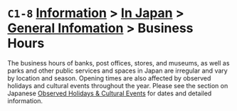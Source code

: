 # `C1-8` [Information](../../../) > [In Japan](../../) > [General Infomation](../) > Business Hours

The business hours of banks, post offices, stores, and museums, as well as parks and other public services and spaces in Japan are irregular and vary by location and season. Opening times are also affected by observed holidays and cultural events throughout the year. Please see the section on Japanese [Observed Holidays & Cultural Events](observed-holidays-and-cultural-events.md) for dates and detailed information.

